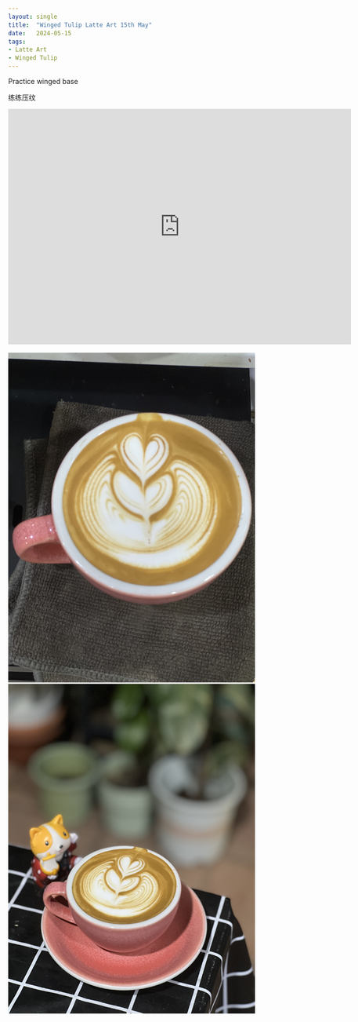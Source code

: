 ```yaml
---
layout: single
title:  "Winged Tulip Latte Art 15th May"
date:   2024-05-15
tags:
- Latte Art
- Winged Tulip
---
```



Practice winged base

练练压纹



<div class="embed-container">
  <iframe
      src="https://www.youtube.com/embed/5hKRufYAf0w"
      width="700"
      height="480"
      frameborder="0"
      allowfullscreen="true">
  </iframe>
</div>


![](/assets/img/2024/05/15/IMG_6733.jpg)
![](/assets/img/2024/05/15/IMG_6737.jpg)

